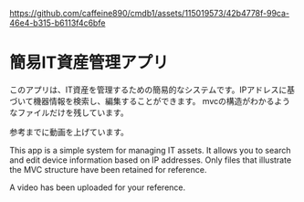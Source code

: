 




https://github.com/caffeine890/cmdb1/assets/115019573/42b4778f-99ca-46e4-b315-b6113f4c6bfe




# 簡易IT資産管理アプリ

このアプリは、IT資産を管理するための簡易的なシステムです。IPアドレスに基づいて機器情報を検索し、編集することができます。
mvcの構造がわかるようなファイルだけを残しています。


参考までに動画を上げています。

This app is a simple system for managing IT assets. It allows you to search and edit device information based on IP addresses. Only files that illustrate the MVC structure have been retained for reference.

A video has been uploaded for your reference.





